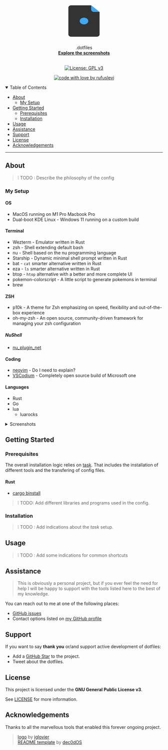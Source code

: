 <h1 align="center">
  <a href="https://github.com/rufuslevi/dotfiles">
    <img src="docs/images/logo.svg" alt="Logo" width="100" height="100">
  </a>
</h1>

<div align="center">
  .dotfiles
  <br />
  <a href="#about"><strong>Explore the screenshots</strong></a>
  <br />
</div>

<div align="center">

<br />

[![License: GPL v3](https://img.shields.io/badge/License-GPL%20v3-blue.svg)](http://www.gnu.org/licenses/gpl-3.0)
<br />

[![code with love by rufuslevi](https://img.shields.io/badge/%3C%2F%3E%20with%20%E2%99%A5%20by-rufuslevi-ff1414.svg?style=flat-square)](https://github.com/rufuslevi)
</div>

<details open="open">
<summary>Table of Contents</summary>

- [About](#about)
  - [My Setup](#my-setup)
- [Getting Started](#getting-started)
  - [Prerequisites](#prerequisites)
  - [Installation](#installation)
- [Usage](#usage)
- [Assistance](#assistance)
- [Support](#support)
- [License](#license)
- [Acknowledgements](#acknowledgements)

</details>

---

## About

> :grey_exclamation: TODO : Describe the philosophy of the config

### My Setup

#### OS
- MacOS running on M1 Pro Macbook Pro
- Dual-boot KDE Linux - Windows 11 running on a custom build

#### Terminal
- Wezterm - Emulator written in Rust
- zsh - Shell extending default bash
- nu - Shell based on the nu programming language
- Starship - Dynamic minimal shell prompt written in Rust
- bat - `cat` smarter alternative written in Rust
- eza - `ls` smarter alternative written in Rust 
- btop - `htop` alternative with a better and more complete UI
- pokemon-colorscript - A little script to generate pokemons in terminal
- brew

#### ZSH
- p10k - A theme for Zsh emphasizing on speed, flexibility and out-of-the-box experience
- oh-my-zsh - An open source, community-driven framework for managing your zsh configuration

##### NuShell
- [nu_plugin_net](https://crates.io/crates/nu_plugin_net)

#### Coding
- [neovim](https://github.com/neovim/neovim) - Do I need to explain?
- [VSCodium](https://github.com/VSCodium/vscodium) - Completely open source build of Microsoft one
 
#### Languages
- Rust
- Go
- lua
    - luarocks

<details style="width: 100%">
<summary>Screenshots</summary>
<br>

> :grey_exclamation: TODO : Add Screenshots and gifs

## template (to be changed)
<img src="docs/images/screenshot.png" title="Home Page" width="100%">
</details>

## Getting Started

### Prerequisites

The overall installation logic relies on [task](https://github.com/go-task/task). That includes the installation of different tools and the transfering of config files.

#### Rust
- [cargo binstall](https://github.com/cargo-bins/cargo-binstall)

> :grey_exclamation:  TODO: Add different libraries and programs used in the config.

### Installation
> :grey_exclamation: TODO : Add indications about the *task* setup.

## Usage
> :grey_exclamation: TODO : Add some indications for common shortcuts

## Assistance

> This is obviously a personal project, but if you ever feel the need for help I will be happy to support with the tools listed here to the best of my knowledge.

You can reach out to me at one of the following places:

- [GitHub issues](https://github.com/rufuslevi/dotfiles/issues/new?assignees=&labels=question&template=04_SUPPORT_QUESTION.md&title=support%3A+)
- Contact options listed on [my GitHub profile](https://github.com/rufuslevi)

## Support

If you want to say **thank you** or/and support active development of dotfiles:

- Add a [GitHub Star](https://github.com/rufuslevi/dotfiles) to the project.
- Tweet about the dotfiles.

## License

This project is licensed under the **GNU General Public License v3**.

See [LICENSE](LICENSE) for more information.

## Acknowledgements

Thanks to all the marvellous tools that enabled this forever ongoing project.
> [logo](https://github.com/jglovier/dotfiles-logo) by [jglovier](https://github.com/jglovier) \
> [README template](https://github.com/dec0dOS/amazing-github-template) by [dec0dOS](https://github.com/dec0dOS)
> 
